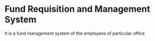 # Fund Requisition and Management System
 It is a fund management system of the employees of particular office
